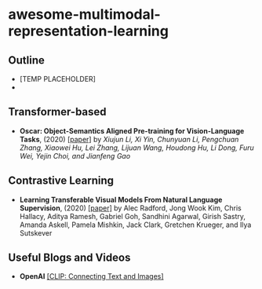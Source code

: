 # awesome-multimodal-representation-learning
## Outline 
- [TEMP PLACEHOLDER]
- 
## Transformer-based
- **Oscar: Object-Semantics Aligned Pre-training for Vision-Language Tasks**, (2020) [[paper]](https://arxiv.org/pdf/2004.06165.pdf) by *Xiujun Li, Xi Yin, Chunyuan Li, Pengchuan Zhang, Xiaowei Hu, Lei Zhang, Lijuan Wang, Houdong Hu, Li Dong, Furu Wei, Yejin Choi, and Jianfeng Gao*


## Contrastive Learning
- **Learning Transferable Visual Models From Natural Language Supervision**, (2020) [[paper]](https://arxiv.org/pdf/2103.00020.pdf) by Alec Radford, Jong Wook Kim, Chris Hallacy, Aditya Ramesh, Gabriel Goh, Sandhini Agarwal, Girish Sastry, Amanda Askell, Pamela Mishkin, Jack Clark, Gretchen Krueger, and Ilya Sutskever 

## Useful Blogs and Videos
- **OpenAI** [[CLIP: Connecting Text and Images]](https://openai.com/blog/clip/)
